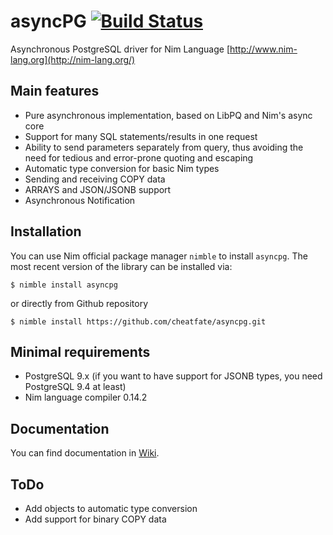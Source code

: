 # asyncPG [![Build Status](https://travis-ci.org/cheatfate/asyncpg.svg?branch=master)](https://travis-ci.org/cheatfate/asyncpg)

Asynchronous PostgreSQL driver for Nim Language [http://www.nim-lang.org](http://nim-lang.org/)

## Main features

* Pure asynchronous implementation, based on LibPQ and Nim's async core
* Support for many SQL statements/results in one request
* Ability to send parameters separately from query, thus avoiding the need for tedious and error-prone quoting and escaping
* Automatic type conversion for basic Nim types
* Sending and receiving COPY data
* ARRAYS and JSON/JSONB support
* Asynchronous Notification

## Installation

You can use Nim official package manager `nimble` to install `asyncpg`. The most recent version of the library can be installed via:  

```
$ nimble install asyncpg
```
or directly from Github repository
```
$ nimble install https://github.com/cheatfate/asyncpg.git
```

## Minimal requirements

- PostgreSQL 9.x (if you want to have support for JSONB types, you need PostgreSQL 9.4 at least)
- Nim language compiler 0.14.2

## Documentation

You can find documentation in [Wiki](https://github.com/cheatfate/asyncpg/wiki).

## ToDo

* Add objects to automatic type conversion
* Add support for binary COPY data